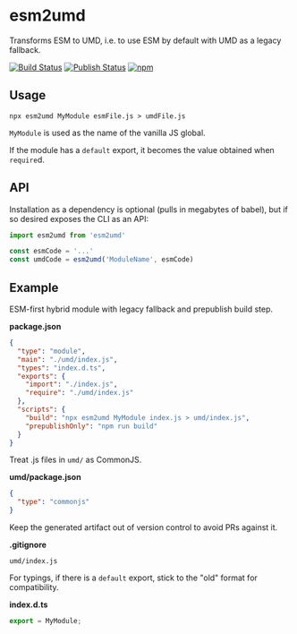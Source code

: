 esm2umd
=======

Transforms ESM to UMD, i.e. to use ESM by default with UMD as a legacy fallback.

[![Build Status](https://img.shields.io/github/workflow/status/dcodeIO/esm2umd/Test/main?label=test&logo=github)](https://github.com/dcodeIO/esm2umd/actions?query=workflow%3ATest) [![Publish Status](https://img.shields.io/github/workflow/status/dcodeIO/esm2umd/Publish/main?label=publish&logo=github)](https://github.com/dcodeIO/esm2umd/actions?query=workflow%3APublish) [![npm](https://img.shields.io/npm/v/esm2umd.svg?label=npm&color=007acc&logo=npm)](https://www.npmjs.com/package/esm2umd)

Usage
-----

```
npx esm2umd MyModule esmFile.js > umdFile.js
```

`MyModule` is used as the name of the vanilla JS global.

If the module has a `default` export, it becomes the value obtained when `require`d.

API
---

Installation as a dependency is optional (pulls in megabytes of babel), but if so desired exposes the CLI as an API:

```js
import esm2umd from 'esm2umd'

const esmCode = '...'
const umdCode = esm2umd('ModuleName', esmCode)
```

Example
-------

ESM-first hybrid module with legacy fallback and prepublish build step.

**package.json**

```json
{
  "type": "module",
  "main": "./umd/index.js",
  "types": "index.d.ts",
  "exports": {
    "import": "./index.js",
    "require": "./umd/index.js"
  },
  "scripts": {
    "build": "npx esm2umd MyModule index.js > umd/index.js",
    "prepublishOnly": "npm run build"
  }
}
```

Treat .js files in `umd/` as CommonJS.

**umd/package.json**

```json
{
  "type": "commonjs"
}
```

Keep the generated artifact out of version control to avoid PRs against it.

**.gitignore**

```
umd/index.js
```

For typings, if there is a `default` export, stick to the "old" format for compatibility.

**index.d.ts**

```ts
export = MyModule;
```
